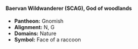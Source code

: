 #### Baervan Wildwanderer (SCAG), God of woodlands
- **Pantheon:** Gnomish
- **Alignment:** N, G
- **Domains:** Nature
- **Symbol:** Face of a raccoon